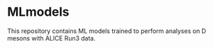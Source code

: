 # MLmodels
This repository contains ML models trained to perform analyses on D mesons with ALICE Run3 data. 
